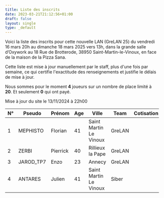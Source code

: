 ```yaml
---
title: Liste des inscrits
date: 2023-03-21T21:12:56+01:00
draft: false
layout: single
type: _default
---
```

Voici la liste des inscrits pour cette nouvelle LAN (GreLAN 25) du vendredi 16 mars 20h au dimanche 18 mars 2025 vers 13h, dans la grande salle d’Oxywork au 18 Rue de Brotterode, 38950 Saint-Martin-le-Vinoux, en face de la maison de la Pizza Sana.  

Cette liste est mise à jour manuellement par le staff, plus d'une fois par semaine, ce qui certifie l'exactitude des renseignements et justifie le délais de mise à jour.  

Nous sommes pour le moment **4** joueurs sur un nombre de place limité à **20**. Et seulement **0** qui ont payé.

Mise à jour du site le 13/11/2024 à 22h00
&nbsp;

| N°  | Pseudo   | Prénom  | Age | Ville                  | Team   | Cotisation |
| --- | -------- | ------- | --- | ---------------------- | ------ | ---------- |
| 1   | MEPHISTO | Florian | 41  | Saint Martin Le Vinoux | GreLAN |            |
| 2   | ZERBI | Pierrick | 40  | Rillieux la Pape | GreLAN |            |
| 3   | JAROD_TP7 | Enzo | 23  | Annecy | GreLAN |            |
| 4   | ANTARES | Julien | 41  | Saint Martin Le Vinoux | Siber |            |